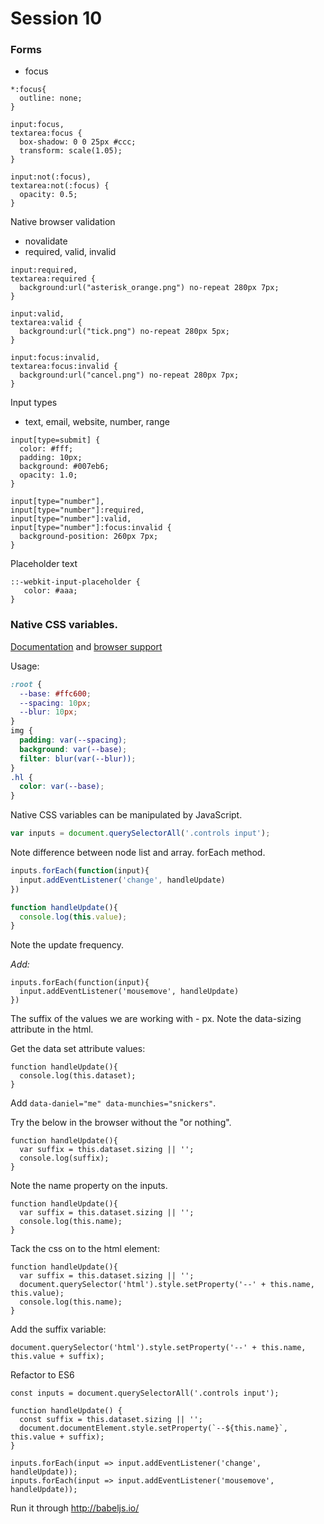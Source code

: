 # Session 10

### Forms

* focus

```
*:focus{
  outline: none;
}

input:focus, 
textarea:focus {
  box-shadow: 0 0 25px #ccc;
  transform: scale(1.05);
}

input:not(:focus), 
textarea:not(:focus) {
  opacity: 0.5;
}
```

Native browser validation

* novalidate
* required, valid, invalid

```
input:required, 
textarea:required {
  background:url("asterisk_orange.png") no-repeat 280px 7px;  
}

input:valid, 
textarea:valid {
  background:url("tick.png") no-repeat 280px 5px;     
}

input:focus:invalid, 
textarea:focus:invalid {
  background:url("cancel.png") no-repeat 280px 7px;         
}
```

Input types

* text, email, website, number, range

```
input[type=submit] {
  color: #fff;
  padding: 10px;
  background: #007eb6;
  opacity: 1.0;
}

input[type="number"], 
input[type="number"]:required, 
input[type="number"]:valid, 
input[type="number"]:focus:invalid {
  background-position: 260px 7px; 
}
```

Placeholder text

```
::-webkit-input-placeholder {
   color: #aaa;
}
```

### Native CSS variables. 

[Documentation](https://developer.mozilla.org/en-US/docs/Web/CSS/Using_CSS_variables) and [browser support](http://caniuse.com/#feat=css-variables)

Usage:

```css
:root {
  --base: #ffc600;
  --spacing: 10px;
  --blur: 10px;
}
img {
  padding: var(--spacing);
  background: var(--base);
  filter: blur(var(--blur));
}
.hl {
  color: var(--base);
}
```

Native CSS variables can be manipulated by JavaScript.

```js
var inputs = document.querySelectorAll('.controls input');
```

Note difference between node list and array. forEach method.

```js
inputs.forEach(function(input){
  input.addEventListener('change', handleUpdate)
})

function handleUpdate(){
  console.log(this.value);
}
```

Note the update frequency.

*Add:*

```
inputs.forEach(function(input){
  input.addEventListener('mousemove', handleUpdate)
})
```

The suffix of the values we are working with - px. Note the data-sizing attribute in the html.

Get the data set attribute values:

```
function handleUpdate(){
  console.log(this.dataset);
}
```

Add `data-daniel="me" data-munchies="snickers"`. 

Try the below in the browser without the "or nothing".

```
function handleUpdate(){
  var suffix = this.dataset.sizing || '';
  console.log(suffix);
}
```

Note the name property on the inputs.

```
function handleUpdate(){
  var suffix = this.dataset.sizing || '';
  console.log(this.name);
}
```
Tack the css on to the html element:

```
function handleUpdate(){
  var suffix = this.dataset.sizing || '';
  document.querySelector('html').style.setProperty('--' + this.name, this.value);
  console.log(this.name);
}
```

Add the suffix variable:

```
document.querySelector('html').style.setProperty('--' + this.name, this.value + suffix);
```

Refactor to ES6

```
const inputs = document.querySelectorAll('.controls input');

function handleUpdate() {
  const suffix = this.dataset.sizing || '';
  document.documentElement.style.setProperty(`--${this.name}`, this.value + suffix);
}

inputs.forEach(input => input.addEventListener('change', handleUpdate));
inputs.forEach(input => input.addEventListener('mousemove', handleUpdate));
```

Run it through http://babeljs.io/


